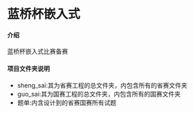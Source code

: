 # 蓝桥杯嵌入式

#### 介绍
蓝桥杯嵌入式比赛备赛

#### 项目文件夹说明
* sheng_sai:其为省赛工程的总文件夹，内包含所有的省赛文件夹
* guo_sai:其为国赛工程的总文件夹，内包含所有的国赛文件夹
* 题单:内含设计到的省赛国赛所有试题
